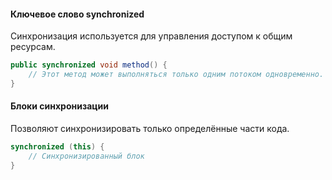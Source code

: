 
#### Ключевое слово synchronized

Синхронизация используется для управления доступом к общим ресурсам.

``` java
public synchronized void method() {
    // Этот метод может выполняться только одним потоком одновременно.
}
```

#### Блоки синхронизации

Позволяют синхронизировать только определённые части кода.

``` java
synchronized (this) {
    // Синхронизированный блок
}
```